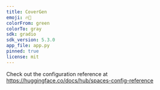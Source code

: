```yaml
---
title: CoverGen
emoji: 🔥🚀
colorFrom: green
colorTo: gray
sdk: gradio
sdk_version: 5.3.0
app_file: app.py
pinned: true
license: mit
---
```


Check out the configuration reference at https://huggingface.co/docs/hub/spaces-config-reference
